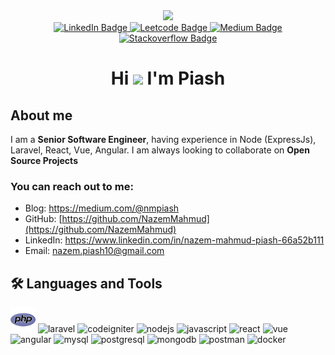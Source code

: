 <div id="header" align="center">
  <img src="https://media.giphy.com/media/M9gbBd9nbDrOTu1Mqx/giphy.gif" width="100"/>
  
  <div id="badges">
    <a href="https://www.linkedin.com/in/nazem-mahmud-piash-66a52b111">
      <img src="https://img.shields.io/badge/LinkedIn-blue?style=for-the-badge&logo=linkedin&logoColor=white" alt="LinkedIn Badge"/>
    </a>
    <a href="https://leetcode.com/piash001">
      <img src="https://img.shields.io/badge/dynamic/json?style=for-the-badge&labelColor=black&color=%23ffa116&label=Leetcode&query=solved&url=https%3A%2F%2Fleetcode-badge.vercel.app%2Fapi%2Fusers%2Fpiash001&logo=leetcode&logoColor=yellow" alt="Leetcode Badge"/>
    </a>
    <a href="https://medium.com/@nmpiash">
      <img src="https://img.shields.io/badge/Medium-gray?style=for-the-badge&logo=medium&logoColor=white" alt="Medium Badge"/>
    </a>
    <a href="https://stackoverflow.com/users/5958526/nazem-mahmud-piash">
      <img src="https://img.shields.io/badge/Stackoverflow-orange?style=for-the-badge&logo=twitter&logoColor=white" alt="Stackoverflow Badge"/>
    </a>
    
  </div>
  
  <!--<img src="https://komarev.com/ghpvc/?username=NazemMahmud&style=flat-square&color=blue" alt=""/> -->
  
  <h1>
    Hi
    <img src="https://media.giphy.com/media/hvRJCLFzcasrR4ia7z/giphy.gif" width="30px"/> 
    I'm Piash
  </h1>
  
</div>



## About me

I am a **Senior Software Engineer**, having experience in Node (ExpressJs), Laravel, React, Vue, Angular. I am always looking to collaborate on **Open Source Projects**

### You can reach out to me:
- Blog: https://medium.com/@nmpiash
- GitHub: [https://github.com/NazemMahmud](https://github.com/NazemMahmud)
- LinkedIn: https://www.linkedin.com/in/nazem-mahmud-piash-66a52b111
- Email:  nazem.piash10@gmail.com

<p></p>

<!-- ### :fire: My Stats -->

<!-- [![GitHub Streak](http://github-readme-streak-stats.herokuapp.com?user=NazemMahmud&theme=dark)](https://git.io/streak-stats) -->

<!-- [![Top Langs](https://github-readme-stats.vercel.app/api/top-langs/?username=NazemMahmud&theme=dark)](https://github.com/anuraghazra/github-readme-stats) -->

## :hammer_and_wrench: Languages and Tools

<div>
  <img alt="php" height="40" width="40" src="https://raw.githubusercontent.com/devicons/devicon/master/icons/php/php-original.svg">
  <img alt="laravel" height="40" width="40" src="https://upload.wikimedia.org/wikipedia/commons/thumb/9/9a/Laravel.svg/1200px-Laravel.svg.png">
  <img alt="codeigniter" height="40" width="40" src="https://cdn.worldvectorlogo.com/logos/codeigniter.svg">
  <img alt="nodejs" height="40" width="40" src="https://cdn-icons-png.flaticon.com/512/919/919825.png">
  
  <img alt="javascript" height="40" width="40" src="https://cdn.iconscout.com/icon/free/png-256/javascript-23-1174949.png">
  <img alt="react" height="40" width="40" src="https://upload.wikimedia.org/wikipedia/commons/thumb/a/a7/React-icon.svg/640px-React-icon.svg.png">
  <img alt="vue" height="40" width="40" src="https://cdn.iconscout.com/icon/free/png-256/vuejs-1175052.png">
  <img alt="angular" height="40" width="40" src="https://cdn.iconscout.com/icon/free/png-256/angular-2752246-2285063.png">
  
  <img alt="mysql" height="40" width="40" src="https://icons-for-free.com/iconfiles/png/512/development+logo+mysql+icon-1320184807686758112.png">
  <img alt="postgresql" height="40" width="40" src="https://cdn.iconscout.com/icon/free/png-256/postgresql-11-1175122.png">
  <img alt="mongodb" height="40" width="40" src="https://cdn.iconscout.com/icon/free/png-256/mongodb-5-1175140.png">

  <img alt="postman" height="40" width="40" src="https://www.vectorlogo.zone/logos/getpostman/getpostman-icon.svg">
  <img alt="docker" height="40" width="40" src="https://www.svgrepo.com/show/353661/docker.svg">
 
</div>


<!---
NazemMahmud/NazemMahmud is a ✨ special ✨ repository because its `README.md` (this file) appears on your GitHub profile.
You can click the Preview link to take a look at your changes.
- 🌱 I’m currently learning ...
- 👀 I’m interested in ...
--->
